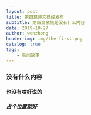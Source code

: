 ```yaml
---
layout: post
title: 第四篇博文已经发布
subtitle: 第四篇依然是没有什么内容
date: 2019-10-27
author: wenzhong
header-img: img/the-first.png
catalog: true
tags:
	- 新闻故事
---
```



### 没有什么内容

#### 也没有啥好说的

##### 占个位置就好
